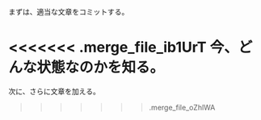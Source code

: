 まずは、適当な文章をコミットする。

<<<<<<< .merge_file_ib1UrT
今、どんな状態なのかを知る。
=======
次に、さらに文章を加える。
>>>>>>> .merge_file_oZhlWA
